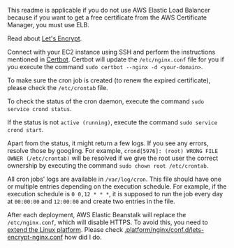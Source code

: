 This readme is applicable if you do not use AWS Elastic Load Balancer because if you want to get a free certificate from
the AWS Certificate Manager, you must use ELB.

Read about [Let's Encrypt](https://letsencrypt.org/getting-started/).

Connect with your EC2 instance using SSH and perform the instructions mentioned
in [Certbot](https://certbot.eff.org/instructions?ws=nginx&os=pip). Certbot will update the `/etc/nginx.conf` file for
you if you execute the command `sudo certbot --nginx -d <your-domain>`.

To make sure the cron job is created (to renew the expired certificate), please check the `/etc/crontab` file.

To check the status of the cron daemon, execute the command `sudo service crond status`.

If the status is not `active (running)`, execute the command `sudo service crond start`.

Apart from the status, it might return a few logs. If you see any errors, resolve those by googling. For
example, `crond[5976]: (root) WRONG FILE OWNER (/etc/crontab)` will be resolved if we give the root user the correct
ownership by executing the command `sudo chown root /etc/crontab`.

All cron jobs' logs are available in `/var/log/cron`. This file should have one or multiple entries depending on the
execution schedule. For example, if the execution schedule is `0 0,12 * * *`, it is supposed to run the job every day
at `00:00:00` and `12:00:00` and create two entries in the file.

After each deployment, AWS Elastic Beanstalk will replace the `/etc/nginx.conf`, which will disable HTTPS. To avoid
this, you need
to [extend the Linux platform](https://docs.aws.amazon.com/elasticbeanstalk/latest/dg/platforms-linux-extend.html).
Please check [.platform/nginx/conf.d/lets-encrypt-nginx.conf](./.platform/nginx/conf.d/lets-encrypt-nginx.conf) how did
I do.
